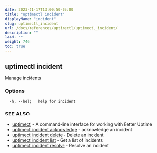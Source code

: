 ```yaml
---
date: 2023-11-17T13:00:50-05:00
title: "uptimectl incident"
displayName: "incident"
slug: uptimectl_incident
url: /docs/references/uptimectl/uptimectl_incident/
description: ""
lead: ""
weight: 746
toc: true
---
```

## uptimectl incident

Manage incidents

### Options

```
  -h, --help   help for incident
```

### SEE ALSO

* [uptimectl](/docs/references/uptimectl/uptimectl/)	 - A command-line interface for working with Better Uptime
* [uptimectl incident acknowledge](/docs/references/uptimectl/uptimectl_incident_acknowledge/)	 - acknowledge an incident
* [uptimectl incident delete](/docs/references/uptimectl/uptimectl_incident_delete/)	 - Delete an incident
* [uptimectl incident list](/docs/references/uptimectl/uptimectl_incident_list/)	 - Get a list of incidents
* [uptimectl incident resolve](/docs/references/uptimectl/uptimectl_incident_resolve/)	 - Resolve an incident

